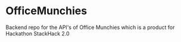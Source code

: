# OfficeMunchies

Backend repo for the API's of Office Munchies which is a product for Hackathon StackHack 2.0 
